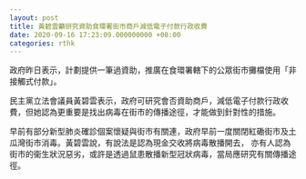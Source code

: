 ```yaml
---
layout: post
title: 黃碧雲籲研究資助食環署街市商戶減低電子付款行政收費
date: 2020-09-16 17:23:09.000000000 +08:00
categories: rthk
---
```


政府昨日表示，計劃提供一筆過資助，推廣在食環署轄下的公眾街市攤檔使用「非接觸式付款」。

民主黨立法會議員黃碧雲表示，政府可研究會否資助商戶，減低電子付款行政收費，但她認為更重要是找出病毒在街市的傳播途徑，才能做到針對性的措施。

早前有部分新型肺炎確診個案懷疑與街市有關連，政府早前一度關閉紅磡街市及土瓜灣街市消毒。黃碧雲說，有說法是認為現金交收將病毒散播開去， 亦有人認為街市的衞生狀況惡劣，或許是透過鼠患散播新型冠狀病毒，當局應研究有關傳播途徑。

